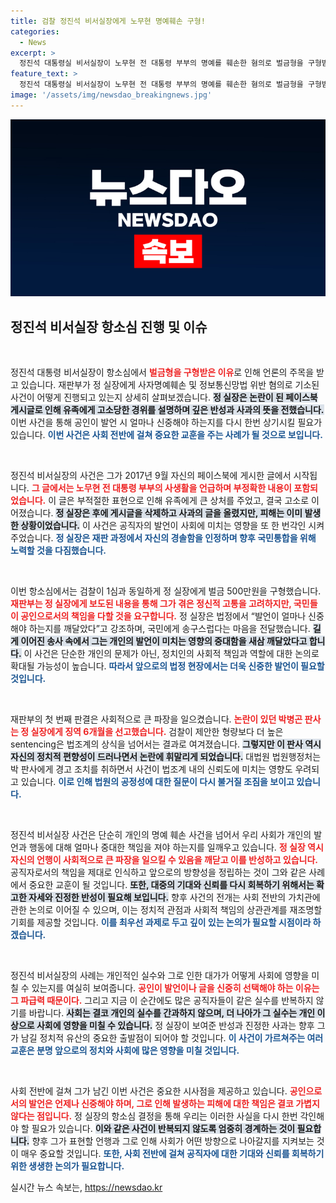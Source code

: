 ```yaml
---
title: 검찰 정진석 비서실장에게 노무현 명예훼손 구형!
categories:
  - News
excerpt: >
  정진석 대통령실 비서실장이 노무현 전 대통령 부부의 명예를 훼손한 혐의로 벌금형을 구형받았다. 그는 최후진술에서 반성의 뜻을 전하며 유족에게 사과하겠다고 밝혔다. 이 사건의 이면에 숨은 정치적 논란도 함께 조명된다.
feature_text: >
  정진석 대통령실 비서실장이 노무현 전 대통령 부부의 명예를 훼손한 혐의로 벌금형을 구형받았다. 그는 최후진술에서 반성의 뜻을 전하며 유족에게 사과하겠다고 밝혔다. 이 사건의 이면에 숨은 정치적 논란도 함께 조명된다.
image: '/assets/img/newsdao_breakingnews.jpg'
---
```


<p><img src="/assets/img/newsdao_breakingnews.jpg" alt="ontimetimes 속보" /></p>

<h2 data-ke-size="size26">정진석 비서실장 항소심 진행 및 이슈</h2>

<p data-ke-size="size16">&nbsp;</p>

<p>정진석 대통령 비서실장이 항소심에서 <b><span style="color: #ee2323;">벌금형을 구형받은 이유</span></b>로 인해 언론의 주목을 받고 있습니다. 재판부가 정 실장에게 사자명예훼손 및 정보통신망법 위반 혐의로 기소된 사건이 어떻게 진행되고 있는지 상세히 살펴보겠습니다. <b><span style="background-color: #21538527;">정 실장은 논란이 된 페이스북 게시글로 인해 유족에게 고소당한 경위를 설명하며 깊은 반성과 사과의 뜻을 전했습니다.</span></b> 이번 사건을 통해 공인이 발언 시 얼마나 신중해야 하는지를 다시 한번 상기시킬 필요가 있습니다. <b><span style="color: #1a5490;">이번 사건은 사회 전반에 걸쳐 중요한 교훈을 주는 사례가 될 것으로 보입니다.</span></b></p>

<p data-ke-size="size16">&nbsp;</p>

<p>정진석 비서실장의 사건은 그가 2017년 9월 자신의 페이스북에 게시한 글에서 시작됩니다. <b><span style="color: #ee2323;">그 글에서는 노무현 전 대통령 부부의 사생활을 언급하며 부정확한 내용이 포함되었습니다.</span></b> 이 글은 부적절한 표현으로 인해 유족에게 큰 상처를 주었고, 결국 고소로 이어졌습니다. <b><span style="background-color: #21538527;">정 실장은 후에 게시글을 삭제하고 사과의 글을 올렸지만, 피해는 이미 발생한 상황이었습니다.</span></b> 이 사건은 공직자의 발언이 사회에 미치는 영향을 또 한 번각인 시켜주었습니다. <b><span style="color: #1a5490;">정 실장은 재판 과정에서 자신의 경솔함을 인정하며 향후 국민통합을 위해 노력할 것을 다짐했습니다.</span></b></p>

<p data-ke-size="size16">&nbsp;</p>

<p>이번 항소심에서는 검찰이 1심과 동일하게 정 실장에게 벌금 500만원을 구형했습니다. <b><span style="color: #ee2323;">재판부는 정 실장에게 보도된 내용을 통해 그가 겪은 정신적 고통을 고려하지만, 국민들이 공인으로서의 책임을 다할 것을 요구합니다.</span></b> 정 실장은 법정에서 “발언이 얼마나 신중해야 하는지를 깨달았다”고 강조하며, 국민에게 송구스럽다는 마음을 전달했습니다. <b><span style="background-color: #21538527;">길게 이어진 송사 속에서 그는 개인의 발언이 미치는 영향의 중대함을 새삼 깨달았다고 합니다.</span></b> 이 사건은 단순한 개인의 문제가 아닌, 정치인의 사회적 책임과 역할에 대한 논의로 확대될 가능성이 높습니다. <b><span style="color: #1a5490;">따라서 앞으로의 법정 현장에서는 더욱 신중한 발언이 필요할 것입니다.</span></b></p>

<p data-ke-size="size16">&nbsp;</p>

<p>재판부의 첫 번째 판결은 사회적으로 큰 파장을 일으켰습니다. <b><span style="color: #ee2323;">논란이 있던 박병곤 판사는 정 실장에게 징역 6개월을 선고했습니다.</span></b> 검찰이 제안한 형량보다 더 높은 sentencing은 법조계의 상식을 넘어서는 결과로 여겨졌습니다. <b><span style="background-color: #21538527;">그렇지만 이 판사 역시 자신의 정치적 편향성이 드러나면서 논란에 휘말리게 되었습니다.</span></b> 대법원 법원행정처는 박 판사에게 경고 조치를 취하면서 사건이 법조계 내의 신뢰도에 미치는 영향도 우려되고 있습니다. <b><span style="color: #1a5490;">이로 인해 법원의 공정성에 대한 질문이 다시 불거질 조짐을 보이고 있습니다.</span></b></p>

<p data-ke-size="size16">&nbsp;</p>

<p>정진석 비서실장 사건은 단순히 개인의 명예 훼손 사건을 넘어서 우리 사회가 개인의 발언과 행동에 대해 얼마나 중대한 책임을 져야 하는지를 일깨우고 있습니다. <b><span style="color: #ee2323;">정 실장 역시 자신의 언행이 사회적으로 큰 파장을 일으킬 수 있음을 깨닫고 이를 반성하고 있습니다.</span></b> 공직자로서의 책임을 제대로 인식하고 앞으로의 방향성을 정립하는 것이 그와 같은 사례에서 중요한 교훈이 될 것입니다. <b><span style="background-color: #21538527;"> 또한, 대중의 기대와 신뢰를 다시 회복하기 위해서는 확고한 자세와 진정한 반성이 필요해 보입니다.</span></b> 향후 사건의 전개는 사회 전반의 가치관에 관한 논의로 이어질 수 있으며, 이는 정치적 관점과 사회적 책임의 상관관계를 재조명할 기회를 제공할 것입니다. <b><span style="color: #1a5490;">이를 최우선 과제로 두고 깊이 있는 논의가 필요할 시점이라 하겠습니다.</span></b></p>

<p data-ke-size="size16">&nbsp;</p>

<p>정진석 비서실장의 사례는 개인적인 실수와 그로 인한 대가가 어떻게 사회에 영향을 미칠 수 있는지를 여실히 보여줍니다. <b><span style="color: #ee2323;">공인이 발언이나 글을 신중히 선택해야 하는 이유는 그 파급력 때문이다.</span></b> 그리고 지금 이 순간에도 많은 공직자들이 같은 실수를 반복하지 않기를 바랍니다. <b><span style="background-color: #21538527;">사회는 결코 개인의 실수를 간과하지 않으며, 더 나아가 그 실수는 개인 이상으로 사회에 영향을 미칠 수 있습니다.</span></b> 정 실장이 보여준 반성과 진정한 사과는 향후 그가 남길 정치적 유산의 중요한 출발점이 되어야 할 것입니다. <b><span style="color: #1a5490;">이 사건이 가르쳐주는 여러 교훈은 분명 앞으로의 정치와 사회에 많은 영향을 미칠 것입니다.</span></b></p>

<p data-ke-size="size16">&nbsp;</p>

<p>사회 전반에 걸쳐 그가 남긴 이번 사건은 중요한 시사점을 제공하고 있습니다. <b><span style="color: #ee2323;">공인으로서의 발언은 언제나 신중해야 하며, 그로 인해 발생하는 피해에 대한 책임은 결코 가볍지 않다는 점입니다.</span></b> 정 실장의 항소심 결정을 통해 우리는 이러한 사실을 다시 한번 각인해야 할 필요가 있습니다. <b><span style="background-color: #21538527;">이와 같은 사건이 반복되지 않도록 엄중히 경계하는 것이 필요합니다.</span></b> 향후 그가 표현할 언행과 그로 인해 사회가 어떤 방향으로 나아갈지를 지켜보는 것이 매우 중요할 것입니다. <b><span style="color: #1a5490;">또한, 사회 전반에 걸쳐 공직자에 대한 기대와 신뢰를 회복하기 위한 생생한 논의가 필요합니다.</span></b></p>
실시간 뉴스 속보는, <a href="https://newsdao.kr" rel="dofollow">https://newsdao.kr</a>



